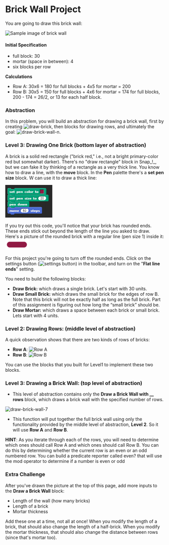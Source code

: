 # Brick Wall Project

You are going to draw this brick wall:

![Sample image of brick wall](https://beautyjoy.github.io/bjc-r/img/abstraction/new-brickwall/wall.png)

#### Initial Specification

* full block: 30
* mortar \(space in between\): 4
* six blocks per row

**Calculations**

* Row A: 30x6 = 180 for full blocks + 4x5 for mortar = 200
* Row B: 30x5 = 150 for full blocks + 4x6 for mortar = 174 for full blocks, 200 - 174 = 26/2, or 13 for each half block.

### Abstraction

In this problem, you will build an abstraction for drawing a brick wall, first by creating ![draw-brick](https://beautyjoy.github.io/bjc-r/img/abstraction/new-brickwall/draw-brick.png), then blocks for drawing rows, and ultimately the goal: ![draw-brick-wall-n](https://beautyjoy.github.io/bjc-r/img/abstraction/new-brickwall/draw-brick-wall-num.png).

### Level 3: Drawing One Brick \(bottom layer of abstraction\)

A brick is a solid red rectangle \("brick red," i.e., not a bright primary-color red but somewhat darker\). There's no "draw rectangle" block in Snap_!_, but we can fake it by thinking of a rectangle as a very thick line. You know how to draw a line, with the **move** block. In the **Pen** palette there's a **set pen size** block. W can use it to draw a thick line:

![](../.gitbook/assets/image%20%28379%29.png)

If you try out this code, you'll notice that your brick has rounded ends. These ends stick out beyond the length of the line you asked to draw. Here's a picture of the rounded brick with a regular line \(pen size 1\) inside it: ![](../.gitbook/assets/image%20%28380%29.png) 

For this project you're going to turn off the rounded ends. Click on the settings button \(![settings button](https://beautyjoy.github.io/bjc-r/img/sys/settings.png)\) in the toolbar, and turn on the "**Flat line ends**" setting.

You need to build the following blocks:

* **Draw Brick:** which draws a single brick. Let's start with 30 units.
* **Draw Small Brick:** which draws the small brick for the edges of row B. Note that this brick will not be exactly half as long as the full brick. Part of this assignment is figuring out how long the “small brick” should be. 
* **Draw Mortar:** which draws a space between each brick or small brick. Lets start with 4 units.

### **Level 2: Drawing Rows: \(middle level of abstraction\)** 

A quick observation shows that there are two kinds of rows of bricks:

* **Row A**: ![Row A](https://beautyjoy.github.io/bjc-r/img/abstraction/new-brickwall/row-a.png)
* **Row B**: ![Row B](https://beautyjoy.github.io/bjc-r/img/abstraction/new-brickwall/row-b.png)

You can use the blocks that you built for Level1 to implement these two blocks.

### **Level 3: Drawing a Brick Wall: \(top level of abstraction\)** 

* This level of abstraction contains only the **Draw a Brick Wall with \_\_ rows** block, which draws a brick wall with the specified number of rows. 

![draw-brick-wall-7](https://beautyjoy.github.io/bjc-r/img/abstraction/new-brickwall/draw-brick-wall-7.png)

* This function will put together the full brick wall using only the functionality provided by the middle level of abstraction, **Level 2**. So it will use **Row A** and **Row B**.

**HINT**: As you iterate through each of the rows, you will need to determine which ones should call Row A and which ones should call Row B. You can do this by determining whether the current row is an even or an odd numbered row. You can build a predicate reporter called even? that will use the mod operator to determine if a number is even or odd

### Extra  Challenge

After you've drawn the picture at the top of this page, add more inputs to the **Draw a Brick Wall** block:

* Length of the wall \(how many bricks\)
* Length of a brick
* Mortar thickness

Add these one at a time, not all at once! When you modify the length of a brick, that should also change the length of a half-brick. When you modify the mortar thickness, that should also change the distance between rows \(since that's mortar too\).

